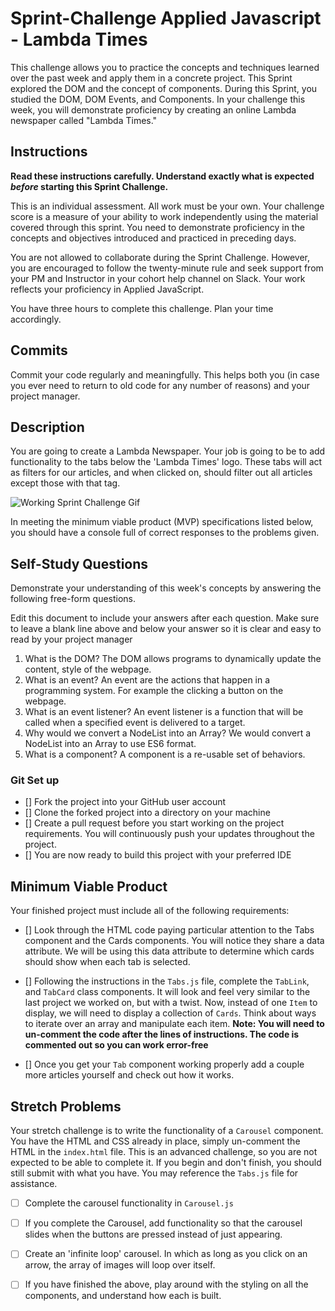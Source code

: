 # Sprint-Challenge Applied Javascript - Lambda Times

This challenge allows you to practice the concepts and techniques learned over the past week and apply them in a concrete project. This Sprint explored the DOM and the concept of components. During this Sprint, you studied the DOM, DOM Events, and Components. In your challenge this week, you will demonstrate proficiency by creating an online Lambda newspaper called "Lambda Times."

## Instructions

**Read these instructions carefully. Understand exactly what is expected _before_ starting this Sprint Challenge.**

This is an individual assessment. All work must be your own. Your challenge score is a measure of your ability to work independently using the material covered through this sprint. You need to demonstrate proficiency in the concepts and objectives introduced and practiced in preceding days.

You are not allowed to collaborate during the Sprint Challenge. However, you are encouraged to follow the twenty-minute rule and seek support from your PM and Instructor in your cohort help channel on Slack. Your work reflects your proficiency in Applied JavaScript.

You have three hours to complete this challenge. Plan your time accordingly.

## Commits

Commit your code regularly and meaningfully. This helps both you (in case you ever need to return to old code for any number of reasons) and your project manager.

## Description

You are going to create a Lambda Newspaper. Your job is going to be to add functionality to the tabs below the 'Lambda Times' logo. These tabs will act as filters for our articles, and when clicked on, should filter out all articles except those with that tag.

![Working Sprint Challenge Gif](./Sprint-Challenge.gif 'Example of working project')

In meeting the minimum viable product (MVP) specifications listed below, you should have a console full of correct responses to the problems given.

## Self-Study Questions

Demonstrate your understanding of this week's concepts by answering the following free-form questions.
 
Edit this document to include your answers after each question. Make sure to leave a blank line above and below your answer so it is clear and easy to read by your project manager

1. What is the DOM?
    The DOM allows programs to dynamically update the content, style of the webpage.
2. What is an event?
    An event are the actions that happen in a programming system. For example the clicking a button on the webpage.
3. What is an event listener?
    An event listener is a function that will be called when a specified event is delivered to a target.
4. Why would we convert a NodeList into an Array?
    We would convert a NodeList into an Array to use ES6 format.
5. What is a component?
    A component is a re-usable set of behaviors.

### Git Set up

* [] Fork the project into your GitHub user account
* [] Clone the forked project into a directory on your machine
* [] Create a pull request before you start working on the project requirements.  You will continuously push your updates throughout the project.
* [] You are now ready to build this project with your preferred IDE

## Minimum Viable Product

Your finished project must include all of the following requirements:

* [] Look through the HTML code paying particular attention to the Tabs component and the Cards components. You will notice they share a data attribute. We will be using this data attribute to determine which cards should show when each tab is selected.

* [] Following the instructions in the `Tabs.js` file, complete the `TabLink`, and `TabCard` class components. It will look and feel very similar to the last project we worked on, but with a twist. Now, instead of one `Item` to display, we will need to display a collection of `Cards`. Think about ways to iterate over an array and manipulate each item.  **Note: You will need to un-comment the code after the lines of instructions.  The code is commented out so you can work error-free**

* [] Once you get your `Tab` component working properly add a couple more articles yourself and check out how it works.

## Stretch Problems

Your stretch challenge is to write the functionality of a `Carousel` component. You have the HTML and CSS already in place, simply un-comment the HTML in the `index.html` file. This is an advanced challenge, so you are not expected to be able to complete it. If you begin and don't finish, you should still submit with what you have. You may reference the `Tabs.js` file for assistance.

* [ ] Complete the carousel functionality in `Carousel.js`

* [ ] If you complete the Carousel, add functionality so that the carousel slides when the buttons are pressed instead of just appearing.

* [ ] Create an 'infinite loop' carousel. In which as long as you click on an arrow, the array of images will loop over itself.

* [ ] If you have finished the above, play around with the styling on all the components, and understand how each is built.
